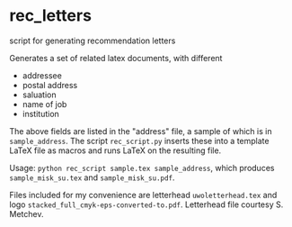 # rec_letters
script for generating recommendation letters

Generates a set of related latex documents, with different 

* addressee 
* postal address
* saluation
* name of job
* institution

The above fields are listed in the "address" file, a sample of which is in `sample_address`. 
The script `rec_script.py` inserts these into a template LaTeX file as macros and runs LaTeX on the resulting file.

Usage: `python rec_script sample.tex sample_address`, which produces `sample_misk_su.tex` and `sample_misk_su.pdf`.

Files included for my convenience are letterhead `uwoletterhead.tex` and logo `stacked_full_cmyk-eps-converted-to.pdf`.
Letterhead file courtesy S. Metchev.

